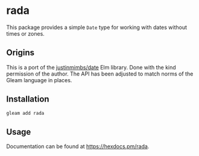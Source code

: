 # rada

This package provides a simple `Date` type for working with dates without times or zones.

## Origins

This is a port of the [justinmimbs/date](https://package.elm-lang.org/packages/justinmimbs/date/latest) Elm library.
Done with the kind permission of the author. The API has been adjusted to match norms of the Gleam language in places.

## Installation

```sh
gleam add rada
```

## Usage

Documentation can be found at <https://hexdocs.pm/rada>.

